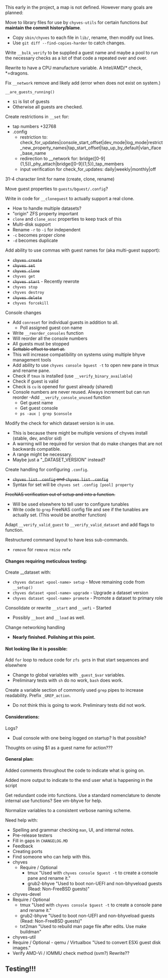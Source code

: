 This early in the project, a map is not defined. However many goals are planned:

Move to library files for use by `chyves-utils` for certain functions _but_ **maintain the commit history/blame**.
- Copy `sbin/chyves` to each file in `lib/`, rename, then modify out lines.
- Use `git diff --find-copies-harder` to catch changes.

Write `__bulk_verify` to be supplied a guest name and maybe a pool to run the necessary checks as a lot of that code a repeated over and over.

Rewrite to have a CPU manufacture variable. A Intel/AMD/* check, *=dragons.

Fix `__network` remove and likely add (error when does not exist on system.)

`__are_guests_running()`
- `$1` is list of guests
- Otherwise all guests are checked.

Create restrictions in `__set` for:
- tap numbers +32768
- .config
   - restriction to: check_for_updates|console_start_offset|dev_mode|log_mode|restrict_new_property_names|tap_start_offset|tap_up_by_default|vlan_iface_base_name
   - redirection to __network for: bridge([0-9]{1,5})_phy_attach|bridge([0-9]{1,5})_tap_members
   - input verification for check_for_updates: daily|weekly|monthly|off

31-4 character limit for name (create, clone, rename)

Move guest properties to `guests/bguest/.config`?

Write in code for `__cloneguest` to actually support a real clone.
- How to handle multiple datasets?
- "origin" ZFS property important
- `clone` and `clone_assc` properties to keep track of this
- Multi-disk support
- Rename `-r` to `-i` for independent
- `-c` becomes proper clone
- `-d` becomes duplicate

Add ability to use commas with guest names for (aka multi-guest support):
- <strike>`chyves create`</strike>
- <strike>`chyves set`</strike>
- <strike>`chyves clone`</strike>
- `chyves get`
- <strike>`chyves start`</strike> - Recently rewrote
- `chyves stop`
- `chyves destroy`
- <strike>`chyves delete`</strike>
- `chyves forcekill`

Console changes
- Add `conreset` for individual guests in addition to all.
   - Poll assigned guest con name
- Write `__reorder_consoles` function
 - Will reorder all the console numbers
 - All guests must be stopped
 - <strike>Settable offset to start at.</strike>
 - This will increase compatibility on systems using multiple bhyve management tools
- Add ability to use `chyves console bguest -t` to open new pane in tmux and rename pane.
 - Check if `tmux` is installed (use `__verify_binary_available`)
 - Check if guest is valid
 - Check is `cu` is opened for guest already (shared)
- Console numbers are never reused. Always increment but can run reorder
-Add `__verify_console_unused` function
  - Get guest name
  - Get guest console
  - `ps -aux | grep $console`

Modify the check for which dataset version is in use.
- This is because there might be multiple versions of chyves install (stable, dev, and/or sid)
- A warning will be required for version that do make changes that are not backwards compatible.
- A range might be necessary.
- Maybe just a "_DATASET_VERSION" instead?

Create handling for configuring `.config`.
- <strike>`chyves list .config` and `chyves list .config`</strike>
- Syntax for set will be `chyves set .config [pool] property`

<strike>FreeNAS verification out of setup and into a function.</strike>
- Will be used elsewhere to tell user to configure tunables
- Write code to `grep` FreeNAS config file and see if the tunables are actually set. (This would be another function)

Adapt `__verify_valid_guest` to `__verify_valid_dataset` and add flags to function.

Restructured command layout to have less sub-commands.
- `remove` for `remove` `rmiso` `rmfw`

#### Changes requiring meticulous testing:

Create __dataset with:
- `chyves dataset <pool-name> setup`  - Move remaining code from `__setup()`
- `chyves dataset <pool-name> upgrade`  - Upgrade a dataset version
- `chyves dataset <pool-name> promote`  - Promote a dataset to primary role

Consolidate or rewrite `__start` and `__uefi` - Started
- Possibly `__boot` and `__load` as well.

Change networking handling
- **Nearly finished. Polishing at this point.**

#### Not looking like it is possible:

Add `for` loop to reduce code for `zfs get`s in that start sequences and elsewhere
- Change to global variables with `_guest_$var` variables.
- Preliminary tests with `sh` do no work, `bash` does work.

Create a variable section of commonly used `grep` pipes to increase readability. Prefix `_GREP_action`.
- Do not think this is going to work. Preliminary tests did not work.

#### Considerations:

Logs?
- Dual console with one being logged on startup? Is that possible?

Thoughts on using $1 as a guest name for action???

#### General plan:
Added comments throughout the code to indicate what is going on.

Added more output to indicate to the end user what is happening in the script

Get redundant code into functions. Use a standard nomenclature to denote internal use functions? See vm-bhyve for help.

Normalize variables to a consistent verbose naming scheme.

Need help with:
- Spelling and grammar checking `man`, UI, and internal notes.
- Pre-release testers
- Fill in gaps in `CHANGELOG.MD`
- Feedback
- Creating ports
 - Find someone who can help with this.
 - chyves
   - Require / Optional
     - tmux "Used with `chyves console $guest -t` to create a console pane and rename it."
      - grub2-bhyve "Used to boot non-UEFI and non-bhyveload guests (Read: Non-FreeBSD guests)"
 -  chyves-devel
   - Require / Optional
     - tmux "Used with `chyves console $guest -t` to create a console pane and rename it."
      - grub2-bhyve "Used to boot non-UEFI and non-bhyveload guests (Read: Non-FreeBSD guests)"
      - txt2man "Used to rebuild man page file after edits. Use make buildman"
 -  chyves-util
   -  Require / Optional
     - qemu / Virtualbox "Used to convert ESXi guest disk images."
 - Verify AMD-Vi / IOMMU check method (svm?) Rewrite??

## Testing!!!
